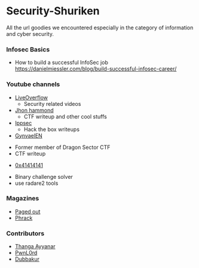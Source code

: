 # Security-Shuriken

All the url goodies we encountered especially in the category of information and cyber security.

### Infosec Basics
- How to build a successful InfoSec job https://danielmiessler.com/blog/build-successful-infosec-career/

### Youtube channels

- [LiveOverflow](https://www.youtube.com/LiveOverflowCTF)
  * Security related videos
- [Jhon hammond](https://www.youtube.com/user/RootOfTheNull)
  * CTF writeup and other cool stuffs
- [Ippsec](https://www.youtube.com/channel/UCa6eh7gCkpPo5XXUDfygQQA)
  * Hack the box writeups
 - [GynvaelEN](https://www.youtube.com/user/GynvaelEN)
  * Former member of Dragon Sector CTF 
  * CTF writeup
 - [0x41414141](https://www.youtube.com/channel/UCPqes566OZ3G_fjxL6BngRQ)
  * Binary challenge solver
  * use radare2 tools

### Magazines

- [Paged out](https://pagedout.institute)
- [Phrack](http://phrack.org/issues/69/1.html)

### Contributors

- [Thanga Ayyanar](https://thangaayyanar.blogspot.com)
- [PwnL0rd](https://twitter.com/PwnL0rd)
- [Dubbakur](https://twitter.com/Vignesh_0207)
